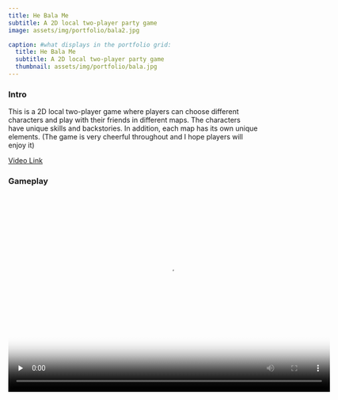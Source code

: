 ```yaml
---
title: He Bala Me
subtitle: A 2D local two-player party game
image: assets/img/portfolio/bala2.jpg

caption: #what displays in the portfolio grid:
  title: He Bala Me
  subtitle: A 2D local two-player party game
  thumbnail: assets/img/portfolio/bala.jpg
---
```


### Intro

This is a 2D local two-player game where players can choose different characters and play with their friends in different maps. The characters have unique skills and backstories. In addition, each map has its own unique elements. (The game is very cheerful throughout and I hope players will enjoy it)


[Video Link](https://www.youtube.com/watch?v=3SMxdkHKITw&t=94s)

### Gameplay

<video width="650" height="400" id="video" controls="" preload="none" poster="planet"> 
      <source id="mp4" src="../assets/video/bala.mp4" type="video/mp4">
</videos>
